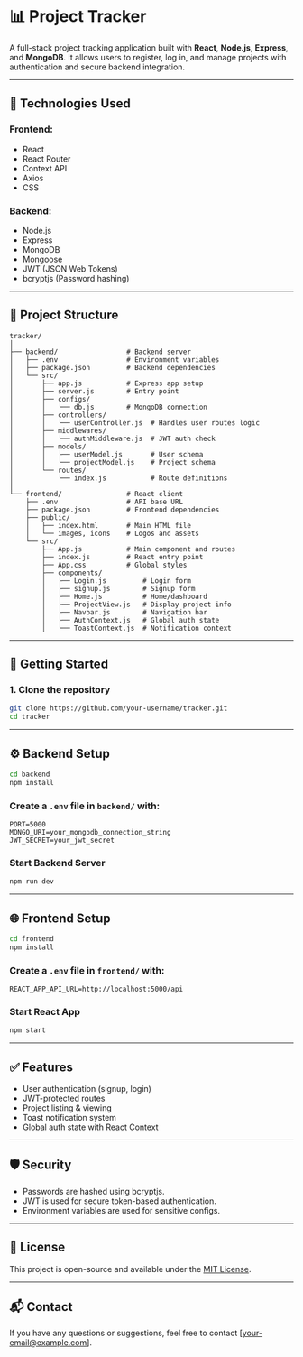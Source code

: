 # 📊 Project Tracker

A full-stack project tracking application built with **React**, **Node.js**, **Express**, and **MongoDB**. It allows users to register, log in, and manage projects with authentication and secure backend integration.

---

## 🔧 Technologies Used

### Frontend:
- React
- React Router
- Context API
- Axios
- CSS

### Backend:
- Node.js
- Express
- MongoDB
- Mongoose
- JWT (JSON Web Tokens)
- bcryptjs (Password hashing)

---

## 📁 Project Structure

```
tracker/
│
├── backend/                 # Backend server
│   ├── .env                 # Environment variables
│   ├── package.json         # Backend dependencies
│   └── src/
│       ├── app.js           # Express app setup
│       ├── server.js        # Entry point
│       ├── configs/
│       │   └── db.js        # MongoDB connection
│       ├── controllers/
│       │   └── userController.js  # Handles user routes logic
│       ├── middlewares/
│       │   └── authMiddleware.js  # JWT auth check
│       ├── models/
│       │   ├── userModel.js       # User schema
│       │   └── projectModel.js    # Project schema
│       └── routes/
│           └── index.js           # Route definitions
│
└── frontend/                # React client
    ├── .env                 # API base URL
    ├── package.json         # Frontend dependencies
    ├── public/
    │   ├── index.html       # Main HTML file
    │   └── images, icons    # Logos and assets
    └── src/
        ├── App.js           # Main component and routes
        ├── index.js         # React entry point
        ├── App.css          # Global styles
        ├── components/
        │   ├── Login.js         # Login form
        │   ├── signup.js        # Signup form
        │   ├── Home.js          # Home/dashboard
        │   ├── ProjectView.js   # Display project info
        │   ├── Navbar.js        # Navigation bar
        │   ├── AuthContext.js   # Global auth state
        │   └── ToastContext.js  # Notification context
```

---

## 🚀 Getting Started

### 1. Clone the repository

```bash
git clone https://github.com/your-username/tracker.git
cd tracker
```

---

## ⚙️ Backend Setup

```bash
cd backend
npm install
```

### Create a `.env` file in `backend/` with:

```
PORT=5000
MONGO_URI=your_mongodb_connection_string
JWT_SECRET=your_jwt_secret
```

### Start Backend Server

```bash
npm run dev
```

---

## 🌐 Frontend Setup

```bash
cd frontend
npm install
```

### Create a `.env` file in `frontend/` with:

```
REACT_APP_API_URL=http://localhost:5000/api
```

### Start React App

```bash
npm start
```

---

## ✅ Features

- User authentication (signup, login)
- JWT-protected routes
- Project listing & viewing
- Toast notification system
- Global auth state with React Context

---

## 🛡️ Security

- Passwords are hashed using bcryptjs.
- JWT is used for secure token-based authentication.
- Environment variables are used for sensitive configs.

---

## 📝 License

This project is open-source and available under the [MIT License](LICENSE).

---

## 📬 Contact

If you have any questions or suggestions, feel free to contact [your-email@example.com].
